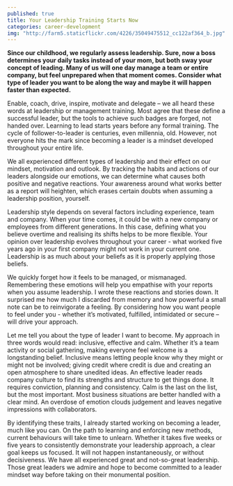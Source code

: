 ```yaml
---
published: true
title: Your Leadership Training Starts Now
categories: career-development
img: "http://farm5.staticflickr.com/4226/35049475512_cc122af364_b.jpg"
---
```

**Since our childhood, we regularly assess leadership. Sure, now a boss determines your daily tasks instead of your mom, but both sway your concept of leading. Many of us will one day manage a team or entire company, but feel unprepared when that moment comes. Consider what type of leader you want to be along the way and maybe it will happen faster than expected.**

Enable, coach, drive, inspire, motivate and delegate – we all heard these words at leadership or management training. Most agree that these define a successful leader, but the tools to achieve such badges are forged, not handed over. Learning to lead starts years before any formal training. The cycle of follower-to-leader is centuries, even millennia, old. However, not everyone hits the mark since becoming a leader is a mindset developed throughout your entire life. 

We all experienced different types of leadership and their effect on our mindset, motivation and outlook. By tracking the habits and actions of our leaders alongside our emotions, we can determine what causes both positive and negative reactions. Your awareness around what works better as a report will heighten, which erases certain doubts when assuming a leadership position, yourself.  

Leadership style depends on several factors including experience, team and company. When your time comes, it could be with a new company or employees from different generations. In this case, defining what you believe overtime and realising its shifts helps to be more flexible. Your opinion over leadership evolves throughout your career - what worked five years ago in your first company might not work in your current one. Leadership is as much about your beliefs as it is properly applying those beliefs. 

We quickly forget how it feels to be managed, or mismanaged. Remembering these emotions will help you empathise with your reports when you assume leadership. I wrote these reactions and stories down. It surprised me how much I discarded from memory and how powerful a small note can be to reinvigorate a feeling. By considering how you want people to feel under you - whether it’s motivated, fulfilled, intimidated or secure – will drive your approach. 

Let me tell you about the type of leader I want to become. My approach in three words would read: inclusive, effective and calm. Whether it’s a team activity or social gathering, making everyone feel welcome is a longstanding belief. Inclusive means letting people know why they might or might not be involved; giving credit where credit is due and creating an open atmosphere to share unedited ideas. An effective leader reads company culture to find its strengths and structure to get things done. It requires conviction, planning and consistency. Calm is the last on the list, but the most important. Most business situations are better handled with a clear mind. An overdose of emotion clouds judgement and leaves negative impressions with collaborators. 

By identifying these traits, I already started working on becoming a leader, much like you can. On the path to learning and enforcing new methods, current behaviours will take time to unlearn. Whether it takes five weeks or five years to consistently demonstrate your leadership approach, a clear goal keeps us focused. It will not happen instantaneously, or without decisiveness. We have all experienced great and not-so-great leadership. Those great leaders we admire and hope to become committed to a leader mindset way before taking on their monumental position. 

